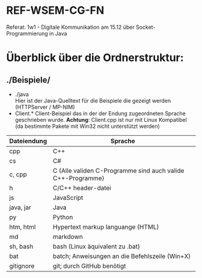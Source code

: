 # REF-WSEM-CG-FN
Referat: 1w1 - Digitale Kommunikation am 15.12 über Socket-Programmierung in Java

# Überblick über die Ordnerstruktur: 
## ./Beispiele/
- ./java  
 Hier ist der Java-Quelltext für die Beispiele die gezeigt werden (HTTPServer / MP-NIM)
- Client.\*
 Client-Beispiel das in der der Endung zugeordneten Sprache geschrieben wurde.
 **Achtung**: Client.cpp ist nur mit Linux Kompatibel (da bestimmte Pakete mit Win32 nicht unterstützt werden)


Dateiendung | Sprache
------------|---------
 cpp        | C++
 cs         | C#
 c, cpp     | C (Alle validen C-Programme sind auch valide C++-Programme)
 h          | C/C++ header-datei
 js         | JavaScript
 java, jar  | Java
 py         | Python
 htm, html  | Hypertext markup languange (HTML)
 md         | markdown
 sh, bash   | bash (Linux äquivalent zu .bat)
 bat        | batch; Anweisungen an die Befehlszeile (Win+X)
 gitignore  | git; durch GitHub benötigt
 
